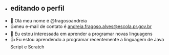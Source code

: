 - ## editando o perfil 
- 👋 Olá meu nome é @fragosoandreia
-  :+1:meu e-mail de contato é andreia.fragoso.alves@escola.pr.gov.br 
- 🌱 Eu estou interessada em aprender a programar novas linguagens 
- :+1: Eu estou aprendendo a programar recentemente a linguagem de Java Script e Scratch
